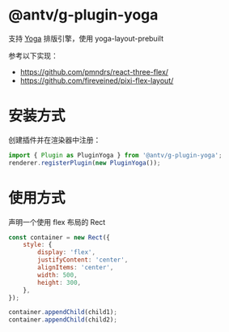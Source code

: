 # @antv/g-plugin-yoga

支持 [Yoga](https://yogalayout.com/) 排版引擎，使用 yoga-layout-prebuilt

参考以下实现：

-   https://github.com/pmndrs/react-three-flex/
-   https://github.com/fireveined/pixi-flex-layout/

# 安装方式

创建插件并在渲染器中注册：

```js
import { Plugin as PluginYoga } from '@antv/g-plugin-yoga';
renderer.registerPlugin(new PluginYoga());
```

# 使用方式

声明一个使用 flex 布局的 Rect

```js
const container = new Rect({
    style: {
        display: 'flex',
        justifyContent: 'center',
        alignItems: 'center',
        width: 500,
        height: 300,
    },
});

container.appendChild(child1);
container.appendChild(child2);
```
